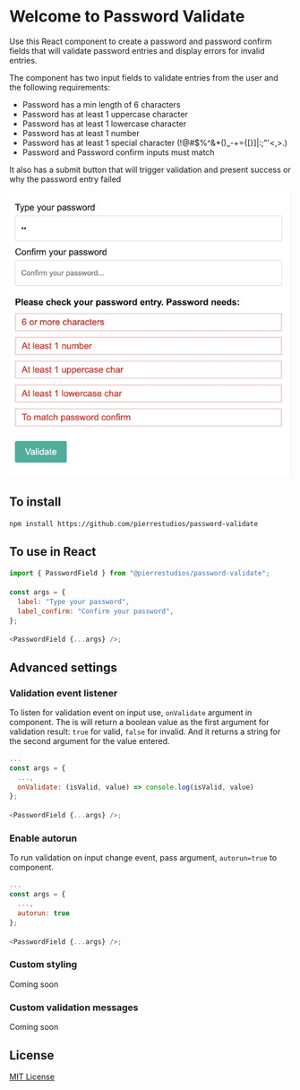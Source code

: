 # Welcome to Password Validate

Use this React component to create a password and password confirm fields that will validate password entries and display errors for invalid entries.

The component has two input fields to validate entries from the user and the following requirements:

- Password has a min length of 6 characters
- Password has at least 1 uppercase character
- Password has at least 1 lowercase character
- Password has at least 1 number
- Password has at least 1 special character (!@#$%^&\*()\_-+={[}]|:;"'<,>.)
- Password and Password confirm inputs must match

It also has a submit button that will trigger validation and present success or why the password entry failed

![Password Validate errors screenshot](/screenshot.jpg?raw=true)

## To install

`npm install https://github.com/pierrestudios/password-validate`

## To use in React

```js
import { PasswordField } from "@pierrestudios/password-validate";

const args = {
  label: "Type your password",
  label_confirm: "Confirm your password",
};

<PasswordField {...args} />;
```

## Advanced settings

### Validation event listener

To listen for validation event on input use, `onValidate` argument in component. The is will return a boolean value as the first argument for validation result: `true` for valid, `false` for invalid. And it returns a string for the second argument for the value entered.

```js
...
const args = {
  ...,
  onValidate: (isValid, value) => console.log(isValid, value)
};

<PasswordField {...args} />;
```

### Enable autorun

To run validation on input change event, pass argument, `autorun=true` to component.

```js
...
const args = {
  ...,
  autorun: true
};

<PasswordField {...args} />;
```

### Custom styling

Coming soon

### Custom validation messages

Coming soon

## License

[MIT License](https://choosealicense.com/licenses/mit/)
